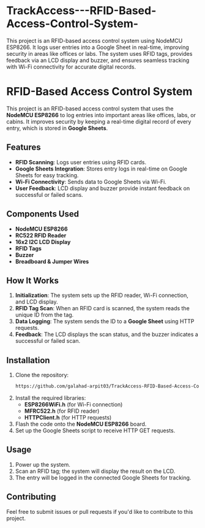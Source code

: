 # TrackAccess---RFID-Based-Access-Control-System-
This project is an RFID-based access control system using NodeMCU ESP8266. It logs user entries into a Google Sheet in real-time, improving security in areas like offices or labs. The system uses RFID tags, provides feedback via an LCD display and buzzer, and ensures seamless tracking with Wi-Fi connectivity for accurate digital records.

# RFID-Based Access Control System

This project is an RFID-based access control system that uses the **NodeMCU ESP8266** to log entries into important areas like offices, labs, or cabins. It improves security by keeping a real-time digital record of every entry, which is stored in **Google Sheets**.

## Features
- **RFID Scanning**: Logs user entries using RFID cards.
- **Google Sheets Integration**: Stores entry logs in real-time on Google Sheets for easy tracking.
- **Wi-Fi Connectivity**: Sends data to Google Sheets via Wi-Fi.
- **User Feedback**: LCD display and buzzer provide instant feedback on successful or failed scans.

## Components Used
- **NodeMCU ESP8266**
- **RC522 RFID Reader**
- **16x2 I2C LCD Display**
- **RFID Tags**
- **Buzzer**
- **Breadboard & Jumper Wires**

## How It Works
1. **Initialization**: The system sets up the RFID reader, Wi-Fi connection, and LCD display.
2. **RFID Tag Scan**: When an RFID card is scanned, the system reads the unique ID from the tag.
3. **Data Logging**: The system sends the ID to a **Google Sheet** using HTTP requests.
4. **Feedback**: The LCD displays the scan status, and the buzzer indicates a successful or failed scan.

## Installation
1. Clone the repository:
   ```bash
   https://github.com/galahad-arpit03/TrackAccess-RFID-Based-Access-Control-System
   ```
3. Install the required libraries:
   - **ESP8266WiFi.h** (for Wi-Fi connection)
   - **MFRC522.h** (for RFID reader)
   - **HTTPClient.h** (for HTTP requests)
4. Flash the code onto the **NodeMCU ESP8266** board.
5. Set up the Google Sheets script to receive HTTP GET requests.

## Usage
1. Power up the system.
2. Scan an RFID tag; the system will display the result on the LCD.
3. The entry will be logged in the connected Google Sheets for tracking.

## Contributing
Feel free to submit issues or pull requests if you'd like to contribute to this project.
